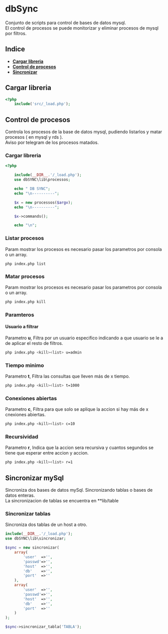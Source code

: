 # dbSync
Conjunto de scripts para control de bases de datos mysql.
<br>
El control de procesos se puede monitorizar y eliminar procesos de mysql por filtros.

## Indice
- [**Cargar libreria**](#item0)
- [**Control de procesos**](#item1)
- [**Sincronizar**](#item2)

<a name="item0"></a>
## Cargar libreria
```php
<?php
    include('src/_load.php');
```

<a name="item1"></a>
## Control de procesos
Controla los procesos de la base de datos mysql, pudiendo listarlos y matar procesos ( en mysql y rds ).
<br>
Aviso por telegram de los procesos matados.

### Cargar libreria

```php
<?php

    include(__DIR__.'/_load.php');
    use dbSYNC\lib\processos;

    echo " DB SYNC";
    echo "\n----------";

    $x = new processos($argv);
    echo "\n----------";

    $x->commands();

    echo "\n";
```
### Listar procesos
Param mostrar los procesos es necesario pasar los parametros por consola o un array.
```
php index.php list
```
### Matar procesos
Param mostrar los procesos es necesario pasar los parametros por consola o un array.
```bash
php index.php kill
```
### Paramteros
#### Usuario a filtrar
Parametro **u**, Filtra por un usuario especifico indicando a que usuario se le a de aplicar el resto de filtros.
```bash
php index.php <kill><list> u=admin
```
### Tiempo minimo
Parametro **t**, Filtra las consultas que lleven más de x tiempo. 
```bash
php index.php <kill><list> t=1000
```
### Conexiones abiertas
Parametro **c**, Filtra para que solo se aplique la accion si hay más de x cnexiones abiertas.
```bash
php index.php <kill><list> c=10
```
### Recursividad
Parametro **r**, Indica que la accion sera recursiva y cuantos segundos se tiene que esperar entre accion y accion.
```bash
php index.php <kill><list> r=1
```


<a name="item2"></a>
## Sincronizar mySql
Sincroniza dos bases de datos mySql. Sincronizando tablas o bases de datos enteras.
<br>
La sincronizacion de tablas se encuentra en **lib/table

### Sincronizar tablas
Sincroniza dos tablas de un host a otro.
```php
include(__DIR__.'/_load.php');
use dbSYNC\lib\sincronizar;

$sync = new sincronizar(
    array(
        'user'  =>'',
        'passwd'=>'',
        'host'  =>'',
        'db'    =>'',
        'port'  =>''
    ),
    array(
        'user'  =>'',
        'passwd'=>'',
        'host'  =>'',
        'db'    =>'',
        'port'  =>''
    )
);

$sync->sincronizar_tabla('TABLA');


```
